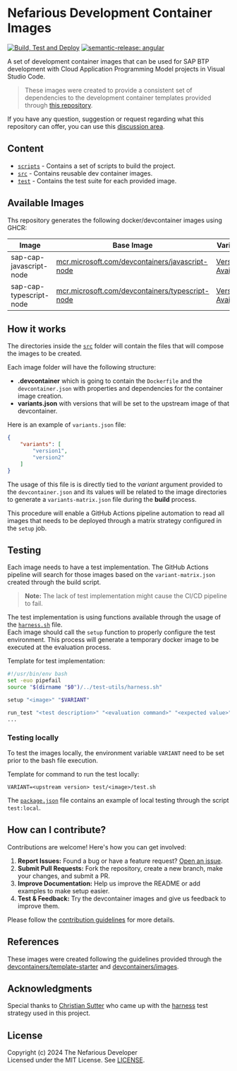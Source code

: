 # Nefarious Development Container Images

[![Build, Test and Deploy](https://github.com/The-Nefarious-Developer/devcontainer-images/actions/workflows/pipeline.yaml/badge.svg)](https://github.com/The-Nefarious-Developer/devcontainer-images/actions/workflows/pipeline.yaml)
[![semantic-release: angular](https://img.shields.io/badge/semantic--release-angular-e10079?logo=semantic-release)](https://github.com/semantic-release/semantic-release)

A set of development container images that can be used for SAP BTP development with Cloud Application Programming Model projects in Visual Studio Code.

> These images were created to provide a consistent set of dependencies to the development container templates provided through [this repository](https://github.com/The-Nefarious-Developer/devcontainer-templates).

If you have any question, suggestion or request regarding what this repository can offer, you can use this [discussion area](https://github.com/orgs/The-Nefarious-Developer/discussions).

## Content

- [`scripts`](scripts) - Contains a set of scripts to build the project.
- [`src`](src) - Contains reusable dev container images.
- [`test`](test) - Contains the test suite for each provided image.

## Available Images

Ths repository generates the following docker/devcontainer images using GHCR:

| Image                     | Base Image                                                                                                            | Variants                                                          |
|---------------------------|-----------------------------------------------------------------------------------------------------------------------|-------------------------------------------------------------------|
| sap-cap-javascript-node   | [mcr.microsoft.com/devcontainers/javascript-node](https://hub.docker.com/r/microsoft/devcontainers-javascript-node)   | [Versions Available](./src/sap-cap-javascript-node/variants.json) |
| sap-cap-typescript-node   | [mcr.microsoft.com/devcontainers/typescript-node](https://hub.docker.com/r/microsoft/devcontainers-typescript-node)   | [Versions Available](./src/sap-cap-typescript-node/variants.json) |

## How it works

The directories inside the [`src`](src) folder will contain the files that will compose the images to be created. 

Each image folder will have the following structure:
- **.devcontainer** which is going to contain the `Dockerfile` and the `devcontainer.json` with properties and dependencies for the container image creation. 
- **variants.json** with versions that will be set to the upstream image of that devcontainer.

Here is an example of `variants.json` file:

```json
{
    "variants": [
        "version1",
        "version2"
    ]
}
```

The usage of this file is is directly tied to the *variant* argument provided to the `devcontainer.json` and its values will be related to the image directories to generate a `variants-matrix.json` file during the **build** process.

This procedure will enable a GitHub Actions pipeline automation to read all images that needs to be deployed through a matrix strategy configured in the `setup` job.

## Testing

Each image needs to have a test implementation. The GitHub Actions pipeline will search for those images based on the `variant-matrix.json` created through the build script.

> **Note:** The lack of test implementation might cause the CI/CD pipeline to fail.

The test implementation is using functions available through the usage of the [`harness.sh`](test/test-utils/harness.sh) file. <br />
Each image should call the `setup` function to properly configure the test environment. This process will generate a temporary docker image to be executed at the evaluation process.

Template for test implementation:

```bash
#!/usr/bin/env bash
set -euo pipefail
source "$(dirname "$0")/../test-utils/harness.sh"

setup "<image>" "$VARIANT"

run_test "<test description>" "<evaluation command>" "<expected value>"
...
```

### Testing locally

To test the images locally, the environment variable `VARIANT` need to be set prior to the bash file execution.

Template for command to run the test locally:

```
VARIANT=<upstream version> test/<image>/test.sh
```

The [`package.json`](package.json) file contains an example of local testing through the script `test:local`.

## How can I contribute?

Contributions are welcome! Here's how you can get involved:

1. **Report Issues:** Found a bug or have a feature request? [Open an issue](https://github.com/The-Nefarious-Developer/devcontainer-images/issues). <br />
2. **Submit Pull Requests:** Fork the repository, create a new branch, make your changes, and submit a PR. <br />
3. **Improve Documentation:** Help us improve the README or add examples to make setup easier. <br />
4. **Test & Feedback:** Try the devcontainer images and give us feedback to improve them.

Please follow the [contribution guidelines](CONTRIBUTING.md) for more details.

## References

These images were created following the guidelines provided through the [devcontainers/template-starter](https://github.com/devcontainers/template-starter) and [devcontainers/images](https://github.com/devcontainers/images).

## Acknowledgments

Special thanks to [Christian Sutter](https://github.com/csutter) who came up with the [harness](https://en.wikipedia.org/wiki/Test_harness) test strategy used in this project.

## License
Copyright (c) 2024 The Nefarious Developer <br />
Licensed under the MIT License. See [LICENSE](LICENSE).